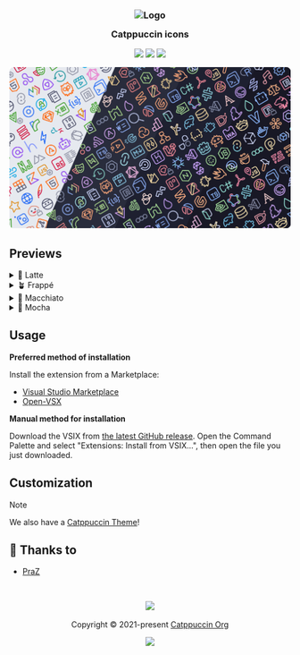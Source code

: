 <h3 align="center">
  <img src="https://raw.githubusercontent.com/catppuccin/catppuccin/main/assets/logos/exports/1544x1544_circle.png" width="100" alt="Logo"/><br/>
  <img src="https://raw.githubusercontent.com/catppuccin/catppuccin/main/assets/misc/transparent.png" height="30" width="0px"/>
  Catppuccin icons
  <img src="https://raw.githubusercontent.com/catppuccin/catppuccin/main/assets/misc/transparent.png" height="30" width="0px"/>
</h3>

<p align="center">
  <a href="https://github.com/catppuccin/vscode-icons/stargazers"><img src="https://img.shields.io/github/stars/catppuccin/vscode-icons?colorA=363a4f&colorB=b7bdf8&style=for-the-badge"></a>
  <a href="https://github.com/catppuccin/vscode-icons/issues"><img src="https://img.shields.io/github/issues/catppuccin/vscode-icons?colorA=363a4f&colorB=f5a97f&style=for-the-badge"></a>
  <a href="https://github.com/catppuccin/vscode-icons/contributors"><img src="https://img.shields.io/github/contributors/catppuccin/vscode-icons?colorA=363a4f&colorB=a6da95&style=for-the-badge"></a>
</p>

<p align="center">
  <img src="assets/catwalk.webp" width=600/>
</p>

## Previews

<details>
  <summary>🌻 Latte</summary>
  <img src="./assets/latte.webp"/>
</details>
<details>
  <summary>🪴 Frappé</summary>
  <img src="./assets/frappe.webp"/>
</details>
<details>
  <summary>🌺 Macchiato</summary>
  <img src="./assets/macchiato.webp"/>
</details>
<details>
  <summary>🌿 Mocha</summary>
  <img src="./assets/mocha.webp"/>
</details>

## Usage

**Preferred method of installation**

Install the extension from a Marketplace:

- [Visual Studio Marketplace](https://marketplace.visualstudio.com/items?itemName=Catppuccin.catppuccin-vsc-icons)
- [Open-VSX](https://open-vsx.org/extension/Catppuccin/catppuccin-vsc-icons)

**Manual method for installation**

Download the VSIX from
[the latest GitHub release](https://github.com/catppuccin/vscode-icons/releases/latest).
Open the Command Palette and select "Extensions: Install from VSIX...", then open the file you just downloaded.

## Customization

> [!NOTE]
> We also have a [Catppuccin Theme](https://marketplace.visualstudio.com/items?itemName=Catppuccin.catppuccin-vsc)!

## 💝 Thanks to

- [PraZ](https://github.com/prazdevs)

&nbsp;

<p align="center">
  <img src="https://raw.githubusercontent.com/catppuccin/catppuccin/main/assets/footers/gray0_ctp_on_line.png"/>
</p>

<p align="center">
  Copyright &copy; 2021-present <a href="https://github.com/catppuccin" target="_blank">Catppuccin Org</a>
</p>

<p align="center">
  <a href="https://github.com/catppuccin/catppuccin/blob/main/LICENSE"><img src="https://img.shields.io/static/v1.svg?style=for-the-badge&label=License&message=MIT&logoColor=d9e0ee&colorA=363a4f&colorB=b7bdf8"/></a>
</p>
